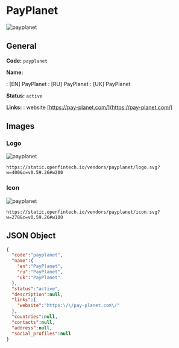 
# PayPlanet 
![payplanet](https://static.openfintech.io/vendors/payplanet/logo.svg?w=400&c=v0.59.26#w200)  

## General 
 
**Code:** `payplanet` 
 
**Name:** 
 
:	[EN] PayPlanet 
:	[RU] PayPlanet 
:	[UK] PayPlanet 
 
**Status:** `active` 
 
**Links:** 
: website [https://pay-planet.com/](https://pay-planet.com/) 
 

## Images 

### Logo 
 
![payplanet](https://static.openfintech.io/vendors/payplanet/logo.svg?w=400&c=v0.59.26#w200)  

```
https://static.openfintech.io/vendors/payplanet/logo.svg?w=400&c=v0.59.26#w200
```  

### Icon 
 
![payplanet](https://static.openfintech.io/vendors/payplanet/icon.svg?w=278&c=v0.59.26#w100)  

```
https://static.openfintech.io/vendors/payplanet/icon.svg?w=278&c=v0.59.26#w100
```  

## JSON Object 

```json
{
  "code":"payplanet",
  "name":{
    "en":"PayPlanet",
    "ru":"PayPlanet",
    "uk":"PayPlanet"
  },
  "status":"active",
  "description":null,
  "links":{
    "website":"https:\/\/pay-planet.com\/"
  },
  "countries":null,
  "contacts":null,
  "address":null,
  "social_profiles":null
}
```  
